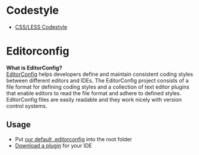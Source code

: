 # Codestyle

* [CSS/LESS Codestyle](CSS.md)

# Editorconfig

**What is EditorConfig?**  
[EditorConfig](http://editorconfig.org) helps developers define and maintain consistent coding styles between different editors and IDEs. The EditorConfig project consists of a file format for defining coding styles and a collection of text editor plugins that enable editors to read the file format and adhere to defined styles. EditorConfig files are easily readable and they work nicely with version control systems.

## Usage

* Put [our default .editorconfig](https://github.com/IDTdesign/codestyle/blob/master/.editorconfig) into the root folder
* [Download a plugin](http://editorconfig.org#download) for your IDE
